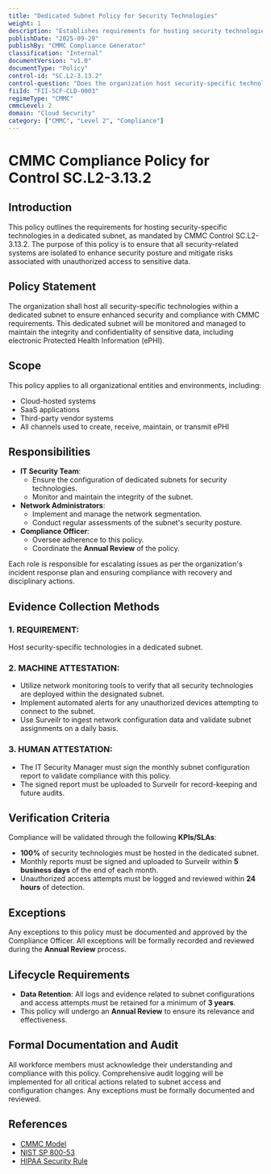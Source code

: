 ```yaml
---
title: "Dedicated Subnet Policy for Security Technologies"
weight: 1
description: "Establishes requirements for hosting security technologies in a dedicated subnet to enhance security and compliance with CMMC standards."
publishDate: "2025-09-29"
publishBy: "CMMC Compliance Generator"
classification: "Internal"
documentVersion: "v1.0"
documentType: "Policy"
control-id: "SC.L2-3.13.2"
control-question: "Does the organization host security-specific technologies in a dedicated subnet?"
fiiId: "FII-SCF-CLD-0003"
regimeType: "CMMC"
cmmcLevel: 2
domain: "Cloud Security"
category: ["CMMC", "Level 2", "Compliance"]
---
```


# CMMC Compliance Policy for Control SC.L2-3.13.2

## Introduction
This policy outlines the requirements for hosting security-specific technologies in a dedicated subnet, as mandated by CMMC Control SC.L2-3.13.2. The purpose of this policy is to ensure that all security-related systems are isolated to enhance security posture and mitigate risks associated with unauthorized access to sensitive data.

## Policy Statement
The organization shall host all security-specific technologies within a dedicated subnet to ensure enhanced security and compliance with CMMC requirements. This dedicated subnet will be monitored and managed to maintain the integrity and confidentiality of sensitive data, including electronic Protected Health Information (ePHI).

## Scope
This policy applies to all organizational entities and environments, including:
- Cloud-hosted systems
- SaaS applications
- Third-party vendor systems
- All channels used to create, receive, maintain, or transmit ePHI

## Responsibilities
- **IT Security Team**: 
  - Ensure the configuration of dedicated subnets for security technologies.
  - Monitor and maintain the integrity of the subnet.
- **Network Administrators**: 
  - Implement and manage the network segmentation.
  - Conduct regular assessments of the subnet's security posture.
- **Compliance Officer**: 
  - Oversee adherence to this policy.
  - Coordinate the **Annual Review** of the policy.
  
Each role is responsible for escalating issues as per the organization's incident response plan and ensuring compliance with recovery and disciplinary actions.

## Evidence Collection Methods

### 1. REQUIREMENT:
Host security-specific technologies in a dedicated subnet.

### 2. MACHINE ATTESTATION:
- Utilize network monitoring tools to verify that all security technologies are deployed within the designated subnet.
- Implement automated alerts for any unauthorized devices attempting to connect to the subnet.
- Use Surveilr to ingest network configuration data and validate subnet assignments on a daily basis.

### 3. HUMAN ATTESTATION:
- The IT Security Manager must sign the monthly subnet configuration report to validate compliance with this policy.
- The signed report must be uploaded to Surveilr for record-keeping and future audits.

## Verification Criteria
Compliance will be validated through the following **KPIs/SLAs**:
- **100%** of security technologies must be hosted in the dedicated subnet.
- Monthly reports must be signed and uploaded to Surveilr within **5 business days** of the end of each month.
- Unauthorized access attempts must be logged and reviewed within **24 hours** of detection.

## Exceptions
Any exceptions to this policy must be documented and approved by the Compliance Officer. All exceptions will be formally recorded and reviewed during the **Annual Review** process.

## Lifecycle Requirements
- **Data Retention**: All logs and evidence related to subnet configurations and access attempts must be retained for a minimum of **3 years**.
- This policy will undergo an **Annual Review** to ensure its relevance and effectiveness.

## Formal Documentation and Audit
All workforce members must acknowledge their understanding and compliance with this policy. Comprehensive audit logging will be implemented for all critical actions related to subnet access and configuration changes. Any exceptions must be formally documented and reviewed.

## References
- [CMMC Model](https://www.acq.osd.mil/cmmc/) 
- [NIST SP 800-53](https://csrc.nist.gov/publications/detail/sp/800-53/rev-5/final) 
- [HIPAA Security Rule](https://www.hhs.gov/hipaa/for-professionals/security/index.html)